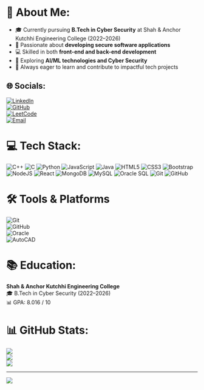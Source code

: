 # 💫 About Me:
- 🎓 Currently pursuing **B.Tech in Cyber Security** at Shah & Anchor Kutchhi Engineering College (2022–2026)
- 🔐 Passionate about **developing secure software applications**
- 💻 Skilled in both **front-end and back-end development**
- 🧠 Exploring **AI/ML technologies and Cyber Security**
- 🚀 Always eager to learn and contribute to impactful tech projects 

## 🌐 Socials:
[![LinkedIn](https://img.shields.io/badge/LinkedIn-%230077B5.svg?logo=linkedin&logoColor=white)](https://linkedin.com/in/snehal-jadhav-167286226)  
[![GitHub](https://img.shields.io/badge/GitHub-s--j--404-181717?style=flat&logo=github)](https://github.com/s-j-404)  
[![LeetCode](https://img.shields.io/badge/LeetCode-H1808SVJ-orange?style=flat&logo=leetcode&logoColor=white)](https://leetcode.com/u/H1808SVJ/)  
[![Email](https://img.shields.io/badge/Email-D14836?logo=gmail&logoColor=white)](mailto:snehaljadhav18082004@gmail.com)

# 💻 Tech Stack:
![C++](https://img.shields.io/badge/c++-%2300599C.svg?style=plastic&logo=c%2B%2B&logoColor=white)
![C](https://img.shields.io/badge/c-%232370ED.svg?style=plastic&logo=c&logoColor=white)
![Python](https://img.shields.io/badge/python-3670A0?style=plastic&logo=python&logoColor=ffdd54)
![JavaScript](https://img.shields.io/badge/javascript-%23323330.svg?style=plastic&logo=javascript&logoColor=%23F7DF1E)
![Java](https://img.shields.io/badge/java-%23ED8B00.svg?style=plastic&logo=openjdk&logoColor=white)
![HTML5](https://img.shields.io/badge/html5-%23E34F26.svg?style=plastic&logo=html5&logoColor=white)
![CSS3](https://img.shields.io/badge/css3-%231572B6.svg?style=plastic&logo=css3&logoColor=white)
![Bootstrap](https://img.shields.io/badge/bootstrap-%238511FA.svg?style=plastic&logo=bootstrap&logoColor=white)
![NodeJS](https://img.shields.io/badge/node.js-6DA55F?style=plastic&logo=node.js&logoColor=white)
![React](https://img.shields.io/badge/react-%2320232a.svg?style=plastic&logo=react&logoColor=%2361DAFB)
![MongoDB](https://img.shields.io/badge/MongoDB-%234ea94b.svg?style=plastic&logo=mongodb&logoColor=white)
![MySQL](https://img.shields.io/badge/mysql-4479A1.svg?style=plastic&logo=mysql&logoColor=white)
![Oracle SQL](https://img.shields.io/badge/Oracle-F80000?style=plastic&logo=oracle&logoColor=white)
![Git](https://img.shields.io/badge/git-%23F05033.svg?style=plastic&logo=git&logoColor=white)
![GitHub](https://img.shields.io/badge/github-%23121011.svg?style=plastic&logo=github&logoColor=white)

# 🛠️ Tools & Platforms  
![Git](https://img.shields.io/badge/Git-F05032?style=flat&logo=git&logoColor=white)  
![GitHub](https://img.shields.io/badge/GitHub-181717?style=flat&logo=github&logoColor=white)  
![Oracle](https://img.shields.io/badge/Oracle_SQL-F80000?style=flat&logo=oracle&logoColor=white)  
![AutoCAD](https://img.shields.io/badge/AutoCAD-E34F26?style=flat&logo=autodesk&logoColor=white)

# 📚 Education:
**Shah & Anchor Kutchhi Engineering College**  
🎓 B.Tech in Cyber Security (2022–2026)  
📊 GPA: 8.016 / 10  


# 📊 GitHub Stats:
![](https://github-readme-stats.vercel.app/api?username=s-j-404&theme=dark&hide_border=false&include_all_commits=true&count_private=true)<br/>
![](https://github-readme-streak-stats.herokuapp.com/?user=s-j-404&theme=dark&hide_border=false)<br/>
![](https://github-readme-stats.vercel.app/api/top-langs/?username=s-j-404&theme=dark&hide_border=false&layout=compact)

---
[![](https://visitcount.itsvg.in/api?id=s-j-404&icon=1&color=6)](https://visitcount.itsvg.in)
